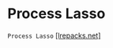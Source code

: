 # Process Lasso
`Process Lasso` [[lrepacks.net]](https://lrepacks.net/repaki-sistemnyh-programm/689-process-lasso-repack-amp-portable.html)